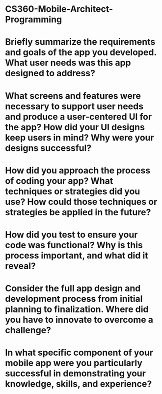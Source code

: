 # CS360-Mobile-Architect-Programming
# Briefly summarize the requirements and goals of the app you developed. What user needs was this app designed to address?

# What screens and features were necessary to support user needs and produce a user-centered UI for the app? How did your UI designs keep users in mind? Why were your designs successful?

# How did you approach the process of coding your app? What techniques or strategies did you use? How could those techniques or strategies be applied in the future?

# How did you test to ensure your code was functional? Why is this process important, and what did it reveal?

# Consider the full app design and development process from initial planning to finalization. Where did you have to innovate to overcome a challenge?

# In what specific component of your mobile app were you particularly successful in demonstrating your knowledge, skills, and experience?
